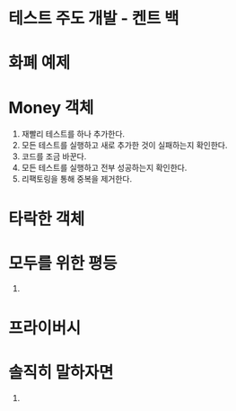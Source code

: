 # 테스트 주도 개발 - 켄트 백

# 화폐 예제

# Money 객체

1. 재빨리 테스트를 하나 추가한다.
2. 모든 테스트를 실행하고 새로 추가한 것이 실패하는지 확인한다.
3. 코드를 조금 바꾼다.
4. 모든 테스트를 실행하고 전부 성공하는지 확인한다.
5. 리팩토링을 통해 중복을 제거한다.

# 타락한 객체

# 모두를 위한 평등

1. 

# 프라이버시

# 솔직히 말하자면

1. 